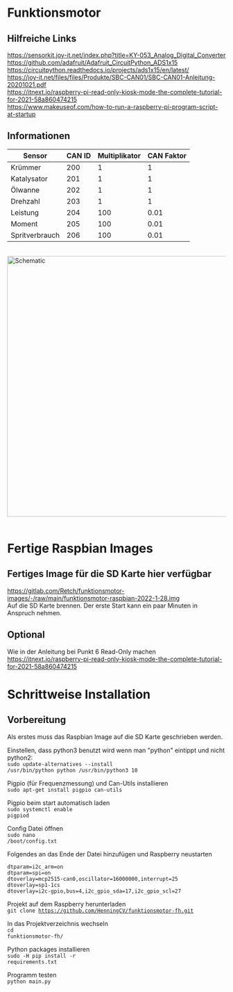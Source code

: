 # Funktionsmotor

## Hilfreiche Links

https://sensorkit.joy-it.net/index.php?title=KY-053_Analog_Digital_Converter<br>
https://github.com/adafruit/Adafruit_CircuitPython_ADS1x15<br>
https://circuitpython.readthedocs.io/projects/ads1x15/en/latest/<br>
https://joy-it.net/files/files/Produkte/SBC-CAN01/SBC-CAN01-Anleitung-20201021.pdf<br>
https://itnext.io/raspberry-pi-read-only-kiosk-mode-the-complete-tutorial-for-2021-58a860474215<br>
https://www.makeuseof.com/how-to-run-a-raspberry-pi-program-script-at-startup

## Informationen

| Sensor         | CAN ID | Multiplikator | CAN Faktor |
| -------------- | ------ | ------------- | ---------- |
| Krümmer       | 200    | 1             | 1          |
| Katalysator    | 201    | 1             | 1          |
| Ölwanne       | 202    | 1             | 1          |
| Drehzahl       | 203    | 1             | 1          |
| Leistung       | 204    | 100           | 0.01       |
| Moment         | 205    | 100           | 0.01       |
| Spritverbrauch | 206    | 100           | 0.01       |

<br>
<img src="https://gitlab.com/Retch/funktionsmotor/-/raw/main/fritzing.png" alt="Schematic" width="600" >
<br>
<br>

# Fertige Raspbian Images

## Fertiges Image für die SD Karte hier verfügbar
https://gitlab.com/Retch/funktionsmotor-images/-/raw/main/funktionsmotor-raspbian-2022-1-28.img<br>
Auf die SD Karte brennen. Der erste Start kann ein paar Minuten in Anspruch nehmen.

## Optional
Wie in der Anleitung bei Punkt 6 Read-Only machen<br>
https://itnext.io/raspberry-pi-read-only-kiosk-mode-the-complete-tutorial-for-2021-58a860474215

# Schrittweise Installation
## Vorbereitung
Als erstes muss das Raspbian Image auf die SD Karte geschrieben werden.

Einstellen, dass python3 benutzt wird wenn man "python" eintippt und nicht python2:<br>
<code>sudo update-alternatives --install /usr/bin/python python /usr/bin/python3 10</code>

Pigpio (für Frequenzmessung) und Can-Utils installieren<br>
<code>sudo apt-get install pigpio can-utils</code>

Pigpio beim start automatisch laden<br>
<code>sudo systemctl enable pigpiod</code>

Config Datei öffnen<br>
<code>sudo nano /boot/config.txt</code><br>

Folgendes an das Ende der Datei hinzufügen und Raspberry neustarten

```
dtparam=i2c_arm=on
dtparam=spi=on
dtoverlay=mcp2515-can0,oscillator=16000000,interrupt=25
dtoverlay=sp1-1cs
dtoverlay=i2c-gpio,bus=4,i2c_gpio_sda=17,i2c_gpio_scl=27
```

Projekt auf dem Raspberry herunterladen<br>
<code>git clone https://github.com/HenningCV/funktionsmotor-fh.git</code>

In das Projektverzeichnis wechseln<br>
<code>cd funktionsmotor-fh/</code>

Python packages installieren<br>
<code>sudo -H pip install -r requirements.txt</code>

Programm testen<br>
<code>python main.py</code>

